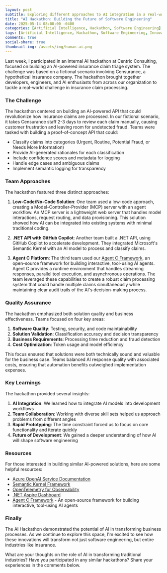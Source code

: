 ```yaml
---
layout: post
subtitle: Exploring different approaches to AI integration in a real-world insurance claim processing scenario
title: "AI Hackathon: Building the Future of Software Engineering"
date: 2025-05-14 08:00:00 -0400
categories: [Artificial Intelligence, Hackathon, Software Engineering]
tags: [Artificial Intelligence, Hackathon, Software Engineering, Innovation]
comments: true
social-share: true
thumbnail-img: /assets/img/human-ai.png
---
```


Last week, I participated in an internal AI hackathon at Centric Consulting, focused on building an AI-powered insurance claim triage system. The challenge was based on a fictional scenario involving Censurance, a hypothetical insurance company. The hackathon brought together developers, engineers, and AI enthusiasts from across our organization to tackle a real-world challenge in insurance claim processing.

### The Challenge

The hackathon centered on building an AI-powered API that could revolutionize how insurance claims are processed. In our fictional scenario, it takes Censurance staff 2-3 days to review each claim manually, causing customer frustration and leaving room for undetected fraud. Teams were tasked with building a proof-of-concept API that could:

- Classify claims into categories (Urgent, Routine, Potential Fraud, or Needs More Information)
- Provide AI-generated rationales for each classification
- Include confidence scores and metadata for logging
- Handle edge cases and ambiguous claims
- Implement semantic logging for transparency

### Team Approaches

The hackathon featured three distinct approaches:

1. **Low-Code/No-Code Solution**: One team used a low-code approach, creating a Model-Controller-Provider (MCP) server with an agent workflow. An MCP server is a lightweight web server that handles model interactions, request routing, and data provisioning. This solution showed how AI can be integrated into existing systems with minimal traditional coding.

2. **.NET API with GitHub Copilot**: Another team built a .NET API, using GitHub Copilot to accelerate development. They integrated Microsoft's Semantic Kernel with an AI model to process and classify claims.

3. **Agent C Platform**: The third team used our [Agent C Framework](https://github.com/centricconsulting/agent_c_framework), an open-source framework for building interactive, tool-using AI agents. Agent C provides a runtime environment that handles streaming responses, parallel tool execution, and asynchronous operations. The team leveraged these capabilities to create a robust claim processing system that could handle multiple claims simultaneously while maintaining clear audit trails of the AI's decision-making process.

### Quality Assurance

The hackathon emphasized both solution quality and business effectiveness. Teams focused on four key areas:

1. **Software Quality**: Testing, security, and code maintainability
2. **Solution Validation**: Classification accuracy and decision transparency
3. **Business Requirements**: Processing time reduction and fraud detection
4. **Cost Optimization**: Token usage and model efficiency

This focus ensured that solutions were both technically sound and valuable for the business case. Teams balanced AI response quality with associated costs, ensuring that automation benefits outweighed implementation expenses.

### Key Learnings

The hackathon provided several insights:

1. **AI Integration**: We learned how to integrate AI models into development workflows
2. **Team Collaboration**: Working with diverse skill sets helped us approach problems from different angles
3. **Rapid Prototyping**: The time constraint forced us to focus on core functionality and iterate quickly
4. **Future of Development**: We gained a deeper understanding of how AI will shape software engineering

### Resources

For those interested in building similar AI-powered solutions, here are some helpful resources:

- [Azure OpenAI Service Documentation](https://learn.microsoft.com/en-us/azure/ai-services/openai/)
- [Semantic Kernel Framework](https://learn.microsoft.com/en-us/semantic-kernel/)
- [OpenTelemetry for Observability](https://opentelemetry.io/)
- [.NET Aspire Dashboard](https://learn.microsoft.com/dotnet/aspire/fundamentals/dashboard/standalone)
- [Agent C Framework](https://github.com/centricconsulting/agent_c_framework) - An open-source framework for building interactive, tool-using AI agents

### Finally

The AI Hackathon demonstrated the potential of AI in transforming business processes. As we continue to explore this space, I'm excited to see how these innovations will transform not just software engineering, but entire industries like insurance.

What are your thoughts on the role of AI in transforming traditional industries? Have you participated in any similar hackathons? Share your experiences in the comments below. 